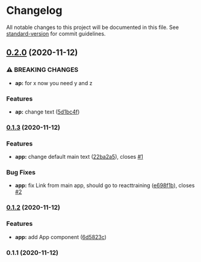 # Changelog

All notable changes to this project will be documented in this file. See [standard-version](https://github.com/conventional-changelog/standard-version) for commit guidelines.

## [0.2.0](https://github.com/antoniopacheco/commitizen-test/compare/v0.1.3...v0.2.0) (2020-11-12)


### ⚠ BREAKING CHANGES

* **ap:** for x now you need y and z

### Features

* **ap:** change text ([5d1bc4f](https://github.com/antoniopacheco/commitizen-test/commit/5d1bc4fda0e5296f7f3a52aa0a8320376cc2b93a))

### [0.1.3](https://github.com/antoniopacheco/commitizen-test/compare/v0.1.2...v0.1.3) (2020-11-12)


### Features

* **app:** change default main text ([22ba2a5](https://github.com/antoniopacheco/commitizen-test/commit/22ba2a5214cfcaff5ee973a2b2959fbfb1f1bd9a)), closes [#1](https://github.com/antoniopacheco/commitizen-test/issues/1)


### Bug Fixes

* **app:** fix Link from main app, should go to reacttraining ([e698f1b](https://github.com/antoniopacheco/commitizen-test/commit/e698f1b070e90878216719a15081bade7d8ff0bd)), closes [#2](https://github.com/antoniopacheco/commitizen-test/issues/2)

### [0.1.2](https://github.com/antoniopacheco/commitizen-test/compare/v0.1.1...v0.1.2) (2020-11-12)


### Features

* **app:** add App component ([6d5823c](https://github.com/antoniopacheco/commitizen-test/commit/6d5823c88a476654b6df39796f1c01b99ec2e729))

### 0.1.1 (2020-11-12)

